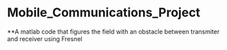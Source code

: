 # Mobile_Communications_Project

**A matlab code that figures the field with an obstacle between transmiter and receiver using Fresnel 
